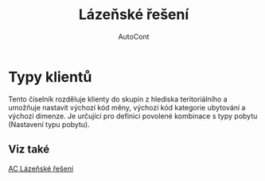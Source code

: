 ﻿---
    title: "Lázeňské řešení"
    author: AutoCont
    ms.date: 04/30/2018
    ms.topic: article
    ms.prod: dynamics-nav-2017
    ms.contentlocale: cs-cz
    ms.lasthandoff: 04/30/2018
---

# Typy klientů

Tento číselník rozděluje klienty do skupin z hlediska teritoriálního a umožňuje nastavit výchozí kód měny, výchozí kód kategorie ubytování a výchozí dimenze.
Je určující pro definici povolené kombinace s typy pobytu (Nastavení typu pobytu). 
 



## <a name="see-also"></a>Viz také
[AC Lázeňské řešení](ac-spa-solution.md)